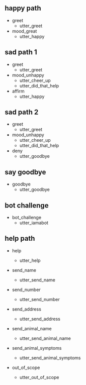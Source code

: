 ## happy path
* greet
  - utter_greet
* mood_great
  - utter_happy

## sad path 1
* greet
  - utter_greet
* mood_unhappy
  - utter_cheer_up
  - utter_did_that_help
* affirm
  - utter_happy

## sad path 2
* greet
  - utter_greet
* mood_unhappy
  - utter_cheer_up
  - utter_did_that_help
* deny
  - utter_goodbye

## say goodbye
* goodbye
  - utter_goodbye

## bot challenge
* bot_challenge
  - utter_iamabot

## help path
* help
  - utter_help

* send_name
  - utter_send_name

* send_number
  - utter_send_number

* send_address
  - utter_send_address

* send_animal_name
  - utter_send_animal_name

* send_animal_symptoms
  - utter_send_animal_symptoms

* out_of_scope
  - utter_out_of_scope